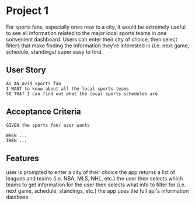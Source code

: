 # Project 1

For sports fans, especially ones new to a city, it would be extremely useful to see all information related to the major local sports teams in one convenient dashboard. Users can enter their city of choice, then select filters that make finding the information they're interested in (i.e. next game, schedule, standings) super easy to find.

## User Story

```
AS AN avid sports fan
I WANT to know about all the local sports teams
SO THAT I can find out what the local sports schedules are
```

## Acceptance Criteria

```
GIVEN the sports fan/ user wants

WHEN ...
THEN ...
```

## Features

user is prompted to enter a city of their choice
the app returns a list of leagues and teams (i.e. NBA, MLS, NHL, etc.)
the user then selects which teams to get information for
the user then selects what info to filter for (i.e. next game, schedule, standings, etc.)
the app uses the full api's information database